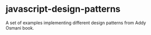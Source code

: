 # javascript-design-patterns
A set of examples implementing different design patterns from Addy Osmani book. 
